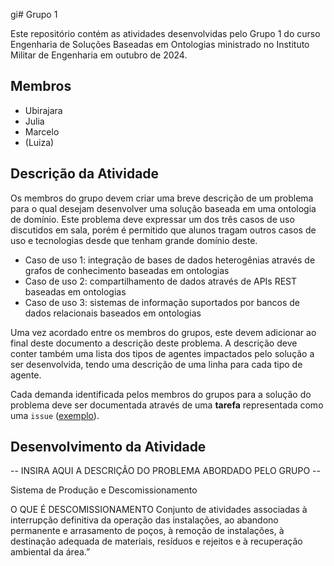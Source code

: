 gi# Grupo 1

Este repositório contém as atividades desenvolvidas pelo Grupo 1 do curso Engenharia de Soluções Baseadas em Ontologias ministrado no Instituto Militar de Engenharia em outubro de 2024.

## Membros

- Ubirajara
- Julia
- Marcelo
- (Luiza)

## Descrição da Atividade

Os membros do grupo devem criar uma breve descrição de um problema para o qual desejam desenvolver uma solução baseada em uma ontologia de domínio. Este problema deve expressar um dos três casos de uso discutidos em sala, porém é permitido que alunos tragam outros casos de uso e tecnologias desde que tenham grande domínio deste.

- Caso de uso 1: integração de bases de dados heterogênias através de grafos de conhecimento baseadas em ontologias
- Caso de uso 2: compartilhamento de dados através de APIs REST baseadas em ontologias
- Caso de uso 3: sistemas de informação suportados por bancos de dados relacionais baseados em ontologias

Uma vez acordado entre os membros do grupos, este devem adicionar ao final deste documento a descrição deste problema. A descrição deve conter também uma lista dos tipos de agentes impactados pelo solução a ser desenvolvida, tendo uma descrição de uma linha para cada tipo de agente.

Cada demanda identificada pelos membros do grupos para a solução do problema deve ser documentada através de uma **tarefa** representada como uma `issue` ([exemplo](https://github.com/ime-course-2024/grupo-1/issues/1)).

## Desenvolvimento da Atividade 

-- INSIRA AQUI A DESCRIÇÃO DO PROBLEMA ABORDADO PELO GRUPO --

Sistema de Produção e Descomissionamento

O QUE É DESCOMISSIONAMENTO Conjunto de atividades associadas à interrupção definitiva da operação das instalações, ao abandono permanente e arrasamento de poços, à remoção de instalações, à destinação adequada de materiais, resíduos e rejeitos e à recuperação ambiental da área.” 




